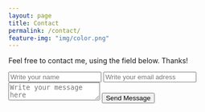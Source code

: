 ```yaml
---
layout: page
title: Contact
permalink: /contact/
feature-img: "img/color.png"
---
```


Feel free to contact me, using the field below. Thanks!

<form action="https://getsimpleform.com/messages?form_api_token=222d9182263e382e7aefc28d0c6fd355" method="post">
  <!-- the redirect_to is optional, the form will redirect to the referrer on submission -->
  <input type='hidden' name='redirect_to' value='https://peberthier.github.io/thank-you' />
  <!-- all your input fields here.... -->
  <input type='text' name='name' placeholder='Write your name' />
  <input type='email' name='email' placeholder='Write your email adress' />
  <textarea name='message' placeholder='Write your message here'></textarea>
  <input type='submit' value='Send Message' />
</form>
